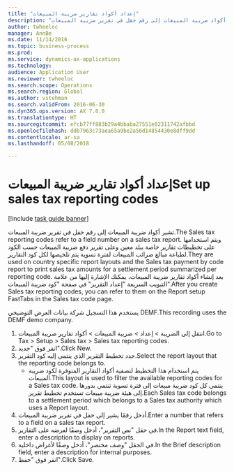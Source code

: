 ```yaml
--- 
title: "إعداد أكواد تقارير ضريبة المبيعات"
description: "تشير أكواد ضريبة المبيعات إلى رقم حقل في تقرير ضريبة المبيعات."
author: twheeloc
manager: AnnBe
ms.date: 11/14/2016
ms.topic: business-process
ms.prod: 
ms.service: dynamics-ax-applications
ms.technology: 
audience: Application User
ms.reviewer: twheeloc
ms.search.scope: Operations
ms.search.region: Global
ms.author: vstehman
ms.search.validFrom: 2016-06-30
ms.dyn365.ops.version: AX 7.0.0
ms.translationtype: HT
ms.sourcegitcommit: efcb77ff883b29a4bbaba27551e02311742afbbd
ms.openlocfilehash: ddb7963c73aea65a9be2a56d14854430e8dff9dd
ms.contentlocale: ar-sa
ms.lasthandoff: 05/08/2018

---
```

# <a name="set-up-sales-tax-reporting-codes"></a><span data-ttu-id="b5b75-103">إعداد أكواد تقارير ضريبة المبيعات</span><span class="sxs-lookup"><span data-stu-id="b5b75-103">Set up sales tax reporting codes</span></span>

[!include [task guide banner](../../includes/task-guide-banner.md)]

<span data-ttu-id="b5b75-104">تشير أكواد ضريبة المبيعات إلى رقم حقل في تقرير ضريبة المبيعات.</span><span class="sxs-lookup"><span data-stu-id="b5b75-104">The Sales tax reporting codes refer to a field number on a sales tax report.</span></span> <span data-ttu-id="b5b75-105">ويتم استخدامها على تخطيطات تقارير خاصة ببلد معين وعلى تقرير دفع ضريبة المبيعات حسب الكود‬ لطباعة مبالغ ضرائب المبيعات لفترة تسوية يتم تلخيصها لكل كود التقارير.</span><span class="sxs-lookup"><span data-stu-id="b5b75-105">They are used on country specific report layouts and the Sales tax payment by code report to print sales tax amounts for a settlement period summarized per reporting code.</span></span> <span data-ttu-id="b5b75-106">بعد إنشاء أكواد تقارير ضريبة المبيعات، يمكنك الإشارة إليها من علامة التبويب السريعة "إعداد التقرير‬" في صفحة "كود ضريبة المبيعات".</span><span class="sxs-lookup"><span data-stu-id="b5b75-106">After you create Sales tax reporting codes, you can refer to them on the Report setup FastTabs in the Sales tax code page.</span></span> 

<span data-ttu-id="b5b75-107">يستخدم هذا التسجيل شركة بيانات العرض التوضيحي DEMF.</span><span class="sxs-lookup"><span data-stu-id="b5b75-107">This recording uses the DEMF demo company.</span></span>



1. <span data-ttu-id="b5b75-108">انتقل إلى الضريبة > إعداد‬ > ضريبة المبيعات > أكواد تقارير ضريبة المبيعات‬.</span><span class="sxs-lookup"><span data-stu-id="b5b75-108">Go to Tax > Setup > Sales tax > Sales tax reporting codes.</span></span>
2. <span data-ttu-id="b5b75-109">انقر فوق "جديد".</span><span class="sxs-lookup"><span data-stu-id="b5b75-109">Click New.</span></span>
3. <span data-ttu-id="b5b75-110">حدد تخطيط التقرير الذي ينتمي إليه كود التقرير.</span><span class="sxs-lookup"><span data-stu-id="b5b75-110">Select the report layout that the reporting code belongs to.</span></span>
    * <span data-ttu-id="b5b75-111">يتم استخدام هذا التخطيط لتصفية أكواد التقارير المتوفرة لكود ضريبة المبيعات.</span><span class="sxs-lookup"><span data-stu-id="b5b75-111">This layout is used to filter the available reporting codes for a Sales tax code.</span></span> <span data-ttu-id="b5b75-112">ينتمي كل كود ضريبة مبيعات إلى فترة تسوية تنتمي بدورها إلى هيئة ضريبة مبيعات تستخدم تخطيط تقرير.</span><span class="sxs-lookup"><span data-stu-id="b5b75-112">Each Sales tax code belongs to a settlement period which belongs to a Sales tax authority which uses a Report layout.</span></span>  
4. <span data-ttu-id="b5b75-113">أدخل رقمًا يشير إلى حقل في تقرير ضريبة المبيعات.</span><span class="sxs-lookup"><span data-stu-id="b5b75-113">Enter a number that refers to a field on a sales tax report.</span></span>
5. <span data-ttu-id="b5b75-114">في حقل "نص التقرير"، أدخل وصفًا لعرضه على التقارير.</span><span class="sxs-lookup"><span data-stu-id="b5b75-114">In the Report text field, enter a description to display on reports.</span></span>
6. <span data-ttu-id="b5b75-115">في الحقل "وصف مختصر‬"، أدخل وصفًا لأغراض داخلية.</span><span class="sxs-lookup"><span data-stu-id="b5b75-115">In the Brief description field, enter a description for internal purposes.</span></span>
7. <span data-ttu-id="b5b75-116">انقر فوق "حفظ".</span><span class="sxs-lookup"><span data-stu-id="b5b75-116">Click Save.</span></span>


